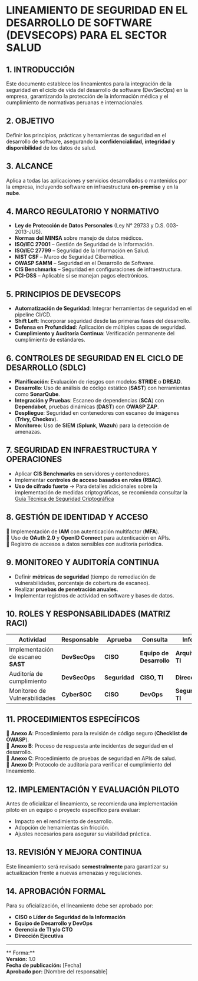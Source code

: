 # LINEAMIENTO DE SEGURIDAD EN EL DESARROLLO DE SOFTWARE (DEVSECOPS) PARA EL SECTOR SALUD

## 1. INTRODUCCIÓN
Este documento establece los lineamientos para la integración de la seguridad en el ciclo de vida del desarrollo de software (DevSecOps) en la empresa, garantizando la protección de la información médica y el cumplimiento de normativas peruanas e internacionales.

## 2. OBJETIVO
Definir los principios, prácticas y herramientas de seguridad en el desarrollo de software, asegurando la **confidencialidad, integridad y disponibilidad** de los datos de salud.

## 3. ALCANCE
Aplica a todas las aplicaciones y servicios desarrollados o mantenidos por la empresa, incluyendo software en infraestructura **on-premise** y en la **nube**.

## 4. MARCO REGULATORIO Y NORMATIVO
 - **Ley de Protección de Datos Personales** (Ley N° 29733 y D.S. 003-2013-JUS).  
 - **Normas del MINSA** sobre manejo de datos médicos.  
 - **ISO/IEC 27001** – Gestión de Seguridad de la Información.  
 - **ISO/IEC 27799** – Seguridad de la Información en Salud.  
 - **NIST CSF** – Marco de Seguridad Cibernética.  
 - **OWASP SAMM** – Seguridad en el Desarrollo de Software.  
 - **CIS Benchmarks** – Seguridad en configuraciones de infraestructura.  
 - **PCI-DSS** – Aplicable si se manejan pagos electrónicos.

## 5. PRINCIPIOS DE DEVSECOPS
- **Automatización de Seguridad**: Integrar herramientas de seguridad en el pipeline CI/CD.
- **Shift Left**: Incorporar seguridad desde las primeras fases del desarrollo.
- **Defensa en Profundidad**: Aplicación de múltiples capas de seguridad.
- **Cumplimiento y Auditoría Continua**: Verificación permanente del cumplimiento de estándares.

## 6. CONTROLES DE SEGURIDAD EN EL CICLO DE DESARROLLO (SDLC)
- **Planificación**: Evaluación de riesgos con modelos **STRIDE** o **DREAD**.
- **Desarrollo**: Uso de análisis de código estático (**SAST**) con herramientas como **SonarQube**.
- **Integración y Pruebas**: Escaneo de dependencias (**SCA**) con **Dependabot**, pruebas dinámicas (**DAST**) con **OWASP ZAP**.
- **Despliegue**: Seguridad en contenedores con escaneo de imágenes (**Trivy, Checkov**).
- **Monitoreo**: Uso de **SIEM** (**Splunk, Wazuh**) para la detección de amenazas.

## 7. SEGURIDAD EN INFRAESTRUCTURA Y OPERACIONES
- Aplicar **CIS Benchmarks** en servidores y contenedores.  
- Implementar **controles de acceso basados en roles (RBAC)**.  
- **Uso de cifrado fuerte** -> Para detalles adicionales sobre la implementación de medidas criptográficas, se recomienda consultar la [Guía Técnica de Seguridad Criptográfica](/guias-arq-ciberseguridad/guias/guia_tecnica_seguridad_criptogrfica.html) 

## 8. GESTIÓN DE IDENTIDAD Y ACCESO
🔹 Implementación de **IAM** con autenticación multifactor (**MFA**).  
🔹 Uso de **OAuth 2.0** y **OpenID Connect** para autenticación en APIs.  
🔹 Registro de accesos a datos sensibles con auditoría periódica.  

## 9. MONITOREO Y AUDITORÍA CONTINUA
- Definir **métricas de seguridad** (tiempo de remediación de vulnerabilidades, porcentaje de cobertura de escaneo).  
- Realizar **pruebas de penetración anuales**.  
- Implementar registros de actividad en software y bases de datos.  

## 10. ROLES Y RESPONSABILIDADES (MATRIZ RACI)
| Actividad                          | Responsable  | Aprueba | Consulta             | Informa           |
|-----------------------------------|-------------|---------|----------------------|-------------------|
| Implementación de escaneo **SAST** | **DevSecOps** | **CISO** | **Equipo de Desarrollo** | **Arquitectura TI**   |
| Auditoría de cumplimiento         | **DevSecOps** | **Seguridad** | **CISO, TI**       | **Dirección**         |
| Monitoreo de Vulnerabilidades     | **CyberSOC** | **CISO** | **DevOps**           | **Seguridad TI**     |

## 11. PROCEDIMIENTOS ESPECÍFICOS
📌 **Anexo A**: Procedimiento para la revisión de código seguro (**Checklist de OWASP**).  
📌 **Anexo B**: Proceso de respuesta ante incidentes de seguridad en el desarrollo.  
📌 **Anexo C**: Procedimiento de pruebas de seguridad en APIs de salud.  
📌 **Anexo D**: Protocolo de auditoría para verificar el cumplimiento del lineamiento.  

## 12. IMPLEMENTACIÓN Y EVALUACIÓN PILOTO
Antes de oficializar el lineamiento, se recomienda una implementación piloto en un equipo o proyecto específico para evaluar:

- Impacto en el rendimiento de desarrollo.  
- Adopción de herramientas sin fricción.  
- Ajustes necesarios para asegurar su viabilidad práctica.  

## 13. REVISIÓN Y MEJORA CONTINUA
Este lineamiento será revisado **semestralmente** para garantizar su actualización frente a nuevas amenazas y regulaciones.

## 14. APROBACIÓN FORMAL
Para su oficialización, el lineamiento debe ser aprobado por:

- **CISO o Líder de Seguridad de la Información**  
- **Equipo de Desarrollo y DevOps**  
- **Gerencia de TI y/o CTO**  
- **Dirección Ejecutiva**  

---
** Forma:**  
 **Versión:** 1.0  
 **Fecha de publicación:** [Fecha]  
 **Aprobado por:** [Nombre del responsable]

